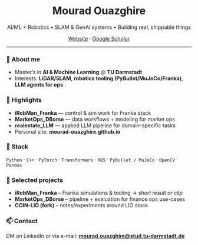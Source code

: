 <!-- Header -->
<h1 align="center">Mourad Ouazghire</h1>
<p align="center">
AI/ML × Robotics • SLAM & GenAI systems • Building real, shippable things
</p>

<p align="center">
  <a href="ouazmourad.github.io/mourad-ouazghire.github.io/">Website</a> ·
  <a href="https://scholar.google.com/citations?user=t1NZj80AAAAJ&hl=en&oi=ao">Google Scholar</a>
</p>

---

### 👋 About me
- Master’s in **AI & Machine Learning** @ **TU Darmstadt**  
- Interests: **LiDAR/SLAM**, **robotics tooling (PyBullet/MuJoCo/Franka)**, **LLM agents for ops**

### 🚀 Highlights
- **iRobMan_Franka** — control & sim work for Franka stack  
- **MarketOps_DBorse** — data workflows + modeling for market ops  
- **realestate_LLM** — applied LLM pipeline for domain-specific tasks  
- Personal site: **mourad-ouazghire.github.io**

### 🧰 Stack
`Python` · `C++` · `PyTorch` · `Transformers` · `ROS` · `PyBullet / MuJoCo` · `OpenCV` · `Pandas`

### 📌 Selected projects
- **iRobMan_Franka** – Franka simulations & tooling → _short result or clip_  
- **MarketOps_DBorse** – pipeline + evaluation for finance ops use-cases  
- **COIN-LIO (fork)** – notes/experiments around LIO stack

### 📫 Contact
DM on LinkedIn or via e-mail: **mourad.ouazghire@stud.tu-darmstadt.de**
